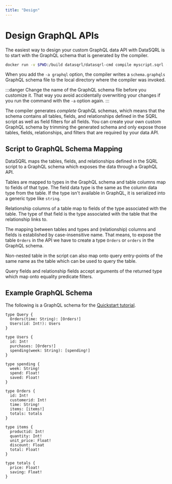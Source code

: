 ```yaml
---
title: "Design"
---
```


# Design GraphQL APIs

The easiest way to design your custom GraphQL data API with DataSQRL is to start with the GraphQL schema that is generated by the compiler.

```bash
docker run -v $PWD:/build datasqrl/datasqrl-cmd compile myscript.sqrl -a graphql
```

When you add the `-a graphql` option, the compiler writes a `schema.graphqls` GraphQL schema file to the local directory where the compiler was invoked.

:::danger
Change the name of the GraphQL schema file before you customize it. That way you avoid accidentally overwriting your changes if you run the command with the `-a` option again.
:::

The compiler generates *complete* GraphQL schemas, which means that the schema contains all tables, fields, and relationships defined in the SQRL script as well as field filters for all fields. You can create your own custom GraphQL schema by trimming the generated schema and only expose those tables, fields, relationships, and filters that are required by your data API.

## Script to GraphQL Schema Mapping

DataSQRL maps the tables, fields, and relationships defined in the SQRL script to a GraphQL schema which exposes the data through a GraphQL API.

Tables are mapped to types in the GraphQL schema and table columns map to fields of that type. The field data type is the same as the column data type from the table. If the type isn't available in GraphQL, it is serialized into a generic type like `string`.

Relationship columns of a table map to fields of the type associated with the table. The type of that field is the type associated with the table that the relationship links to.

The mapping between tables and types and (relationship) columns and fields is established by case-insensitive name. That means, to expose the table `Orders` in the API we have to create a type `Orders` or `orders` in the GraphQL schema.

Non-nested table in the script can also map onto query entry-points of the same name as the table which can be used to query the table.

Query fields and relationship fields accept arguments of the returned type which map onto equality predicate filters.

## Example GraphQL Schema

The following is a GraphQL schema for the [Quickstart tutorial](../../../getting-started/quickstart).

```graphqls
type Query {
  Orders(time: String): [Orders!]
  Users(id: Int!): Users
}

type Users {
  id: Int!
  purchases: [Orders!]
  spending(week: String): [spending!]
}

type spending {
  week: String!
  spend: Float!
  saved: Float!
}

type Orders {
  id: Int!
  customerid: Int!
  time: String!
  items: [items!]
  totals: totals
}

type items {
  productid: Int!
  quantity: Int!
  unit_price: Float!
  discount: Float
  total: Float!
}

type totals {
  price: Float!
  saving: Float!
}
```